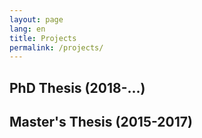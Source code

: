 ```yaml
---
layout: page
lang: en
title: Projects
permalink: /projects/
---
```


## PhD Thesis (2018-...)


## Master's Thesis (2015-2017)
